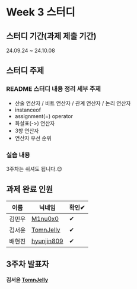# Week 3 스터디
## 스터디 기간(과제 제출 기간)
24.09.24 ~ 24.10.08

## 스터디 주제
### README 스터디 내용 정리 세부 주제
- 산술 연산자 / 비트 연산자 / 관계 연산자 / 논리 연산자
- instanceof
- assignment(=) operator
- 화살표(->) 연산자
- 3항 연산자
- 연산자 우선 순위

### 실습 내용
3주차는 쉬셔도 됩니다.😊

## 과제 완료 인원
|이름|닉네임|확인✔|
|---|------|----|
|김민우|[M1nu0x0](https://github.com/M1nu0x0)|✔|
|김서윤|[TomnJelly](https://github.com/TomnJelly)|✔|
|배현진|[hyunjin809](https://github.com/hyunjin809)|✔|

## 3주차 발표자
**김서윤 [TomnJelly](https://github.com/TomnJelly)**
